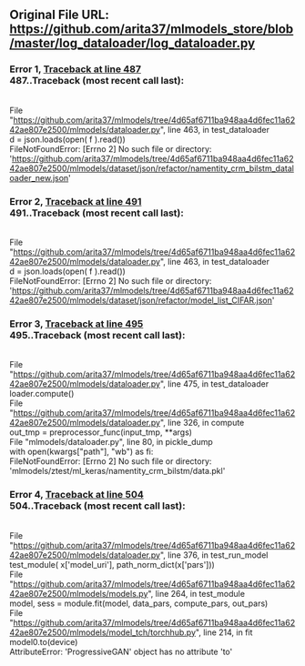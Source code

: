## Original File URL: https://github.com/arita37/mlmodels_store/blob/master/log_dataloader/log_dataloader.py


### Error 1, [Traceback at line 487](https://github.com/arita37/mlmodels_store/blob/master/log_dataloader/log_dataloader.py#L487)<br />487..Traceback (most recent call last):
<br />  File "https://github.com/arita37/mlmodels/tree/4d65af6711ba948aa4d6fec11a6242ae807e2500/mlmodels/dataloader.py", line 463, in test_dataloader
<br />    d = json.loads(open( f ).read())
<br />FileNotFoundError: [Errno 2] No such file or directory: 'https://github.com/arita37/mlmodels/tree/4d65af6711ba948aa4d6fec11a6242ae807e2500/mlmodels/dataset/json/refactor/namentity_crm_bilstm_dataloader_new.json'



### Error 2, [Traceback at line 491](https://github.com/arita37/mlmodels_store/blob/master/log_dataloader/log_dataloader.py#L491)<br />491..Traceback (most recent call last):
<br />  File "https://github.com/arita37/mlmodels/tree/4d65af6711ba948aa4d6fec11a6242ae807e2500/mlmodels/dataloader.py", line 463, in test_dataloader
<br />    d = json.loads(open( f ).read())
<br />FileNotFoundError: [Errno 2] No such file or directory: 'https://github.com/arita37/mlmodels/tree/4d65af6711ba948aa4d6fec11a6242ae807e2500/mlmodels/dataset/json/refactor/model_list_CIFAR.json'



### Error 3, [Traceback at line 495](https://github.com/arita37/mlmodels_store/blob/master/log_dataloader/log_dataloader.py#L495)<br />495..Traceback (most recent call last):
<br />  File "https://github.com/arita37/mlmodels/tree/4d65af6711ba948aa4d6fec11a6242ae807e2500/mlmodels/dataloader.py", line 475, in test_dataloader
<br />    loader.compute()
<br />  File "https://github.com/arita37/mlmodels/tree/4d65af6711ba948aa4d6fec11a6242ae807e2500/mlmodels/dataloader.py", line 326, in compute
<br />    out_tmp = preprocessor_func(input_tmp, **args)
<br />  File "mlmodels/dataloader.py", line 80, in pickle_dump
<br />    with open(kwargs["path"], "wb") as fi:
<br />FileNotFoundError: [Errno 2] No such file or directory: 'mlmodels/ztest/ml_keras/namentity_crm_bilstm/data.pkl'



### Error 4, [Traceback at line 504](https://github.com/arita37/mlmodels_store/blob/master/log_dataloader/log_dataloader.py#L504)<br />504..Traceback (most recent call last):
<br />  File "https://github.com/arita37/mlmodels/tree/4d65af6711ba948aa4d6fec11a6242ae807e2500/mlmodels/dataloader.py", line 376, in test_run_model
<br />    test_module( x['model_uri'],  path_norm_dict(x['pars']))
<br />  File "https://github.com/arita37/mlmodels/tree/4d65af6711ba948aa4d6fec11a6242ae807e2500/mlmodels/models.py", line 264, in test_module
<br />    model, sess = module.fit(model, data_pars, compute_pars, out_pars)
<br />  File "https://github.com/arita37/mlmodels/tree/4d65af6711ba948aa4d6fec11a6242ae807e2500/mlmodels/model_tch/torchhub.py", line 214, in fit
<br />    model0.to(device)
<br />AttributeError: 'ProgressiveGAN' object has no attribute 'to'

